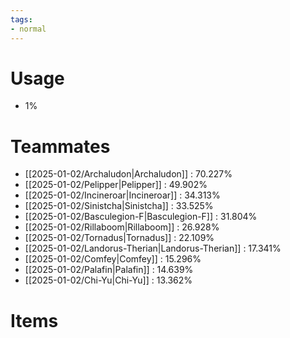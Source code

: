 ```yaml
---
tags:
- normal
---
```

# Usage
- 1%
# Teammates
- [[2025-01-02/Archaludon|Archaludon]] : 70.227%
- [[2025-01-02/Pelipper|Pelipper]] : 49.902%
- [[2025-01-02/Incineroar|Incineroar]] : 34.313%
- [[2025-01-02/Sinistcha|Sinistcha]] : 33.525%
- [[2025-01-02/Basculegion-F|Basculegion-F]] : 31.804%
- [[2025-01-02/Rillaboom|Rillaboom]] : 26.928%
- [[2025-01-02/Tornadus|Tornadus]] : 22.109%
- [[2025-01-02/Landorus-Therian|Landorus-Therian]] : 17.341%
- [[2025-01-02/Comfey|Comfey]] : 15.296%
- [[2025-01-02/Palafin|Palafin]] : 14.639%
- [[2025-01-02/Chi-Yu|Chi-Yu]] : 13.362%
# Items
